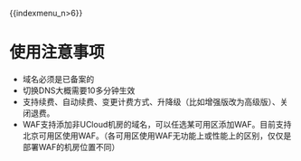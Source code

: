 {{indexmenu_n>6}}

# 使用注意事项

  - 域名必须是已备案的
  - 切换DNS大概需要10多分钟生效
  - 支持续费、自动续费、变更计费方式、升降级（比如增强版改为高级版）、关闭退费。
  - WAF支持添加非UCloud机房的域名，可以任选某可用区添加WAF。目前支持北京可用区使用WAF。（各可用区使用WAF无功能上或性能上的区别，仅仅是部署WAF的机房位置不同）
